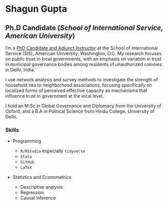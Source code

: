 # Shagun Gupta
## Ph.D Candidate (*School of International Service, American University*)

I’m a [PhD Candidate and Adjunct Instructor](https://www.american.edu/sis/faculty/sg3537a.cfm) at the School of International Service (SIS), American University, Washington, D.C. My research focuses on public trust in local governments, with an emphasis on variation in trust in municipal governance bodies among residents of unauthorized colonies in Delhi, India. 

I use network analysis and survey methods to investigate the strength of household ties to neighborhood associations, focusing specifically on localized forms of perceived effective capacity as mechanisms that influence trust in government at the local level. 

I hold an M.Sc in Global Governance and Diplomacy from the University of Oxford, and a B.A in Political Science from Hindu College, University of Delhi.

### Skills

- Programming
  - `R/RStudio` especially `tidyverse` 
  - `Stata`
  - `GitHub`
  - `LaTeX`
  
- Statistics and Econometrics
  - Descriptive analysis
  - Regression
  - Causal inference
